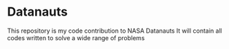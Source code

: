 # Datanauts
This repository is my code contribution to NASA Datanauts
It will contain all codes written to solve a wide range of problems
